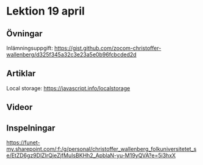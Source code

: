 # Lektion 19 april

## Övningar

Inlämningsuppgift: https://gist.github.com/zocom-christoffer-wallenberg/d325f345a32c3e23a5e0b96fcbcded2d

## Artiklar

Local storage: https://javascript.info/localstorage

## Videor

## Inspelningar

https://funet-my.sharepoint.com/:f:/g/personal/christoffer_wallenberg_folkuniversitetet_se/EtZD6gz9DlZIrQjeZjfMuIsBKHh2_ApblaN-yu-M19yQVA?e=5i3hxX